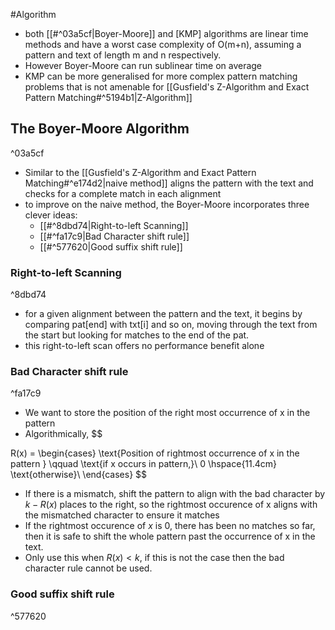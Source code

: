 #Algorithm 
- both [[#^03a5cf|Boyer-Moore]] and [KMP] algorithms are linear time methods and have a worst case complexity of O(m+n), assuming a pattern and text of length m and n respectively.
- However Boyer-Moore can run sublinear time on average
- KMP can be more generalised for more complex pattern matching problems that is not amenable for [[Gusfield's Z-Algorithm and Exact Pattern Matching#^5194b1|Z-Algorithm]]

## The Boyer-Moore Algorithm

^03a5cf
- Similar to the [[Gusfield's Z-Algorithm and Exact Pattern Matching#^e174d2|naive method]] aligns the pattern with the text and checks for a complete match in each alignment
- to improve on the naive method, the Boyer-Moore incorporates three clever ideas:
	- [[#^8dbd74|Right-to-left Scanning]]
	- [[#^fa17c9|Bad Character shift rule]]
	- [[#^577620|Good suffix shift rule]]

### Right-to-left Scanning

^8dbd74
- for a given alignment between the pattern and the text, it begins by comparing pat\[end] with txt\[i] and so on, moving through the text from the start but looking for matches to the end of the pat.
- this right-to-left scan offers no performance benefit alone
### Bad Character shift rule

^fa17c9
- We want to store the position of the right most occurrence of x in the pattern
- Algorithmically, 
$$

R(x)  = 
\begin{cases}
\text{Position of rightmost occurrence of x in the pattern } \qquad \text{if x occurs in pattern,}\\
0 \hspace{11.4cm} \text{otherwise}\\
\end{cases}
$$
- If there is a mismatch, shift the pattern to align with the bad character by $k - R(x)$ places to the right, so the rightmost occurence of x aligns with the mismatched character to ensure it matches
- If the rightmost occurence of $x$ is 0, there has been no matches so far, then it is safe to shift the whole pattern past the occurrence of x in the text.
- Only use this when $R(x)  < k$, if this is not the case then the bad character rule cannot be used.

### Good suffix shift rule

^577620

